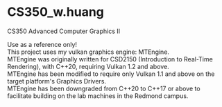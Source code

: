 # CS350_w.huang
CS350 Advanced Computer Graphics II

Use as a reference only!<br />
This project uses my vulkan graphics engine: MTEngine.<br />
MTEngine was originally written for CSD2150 (Introduction to Real-Time Rendering), with C++20, requiring Vulkan 1.2 and above.<br />
MTEngine has been modified to require only Vulkan 1.1 and above on the target platform's Graphics Drivers.<br />
MTEngine has been downgraded from C++20 to C++17 or above to facilitate building on the lab machines in the Redmond campus.<br />
